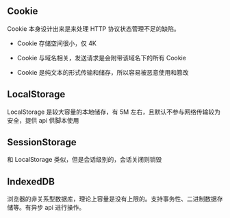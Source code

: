 ## Cookie

Cookie 本身设计出来是来处理 HTTP 协议状态管理不足的缺陷。

* Cookie 存储空间很小，仅 4K

* Cookie 与域名相关，发送请求是会附带该域名下的所有 Cookie

* Cookie 是纯文本的形式传输和储存，所以容易被恶意使用和篡改

## LocalStorage

LocalStorage 是较大容量的本地储存，有 5M 左右，且默认不参与网络传输较为安全，提供 api 供脚本使用

## SessionStorage

和 LocalStorage 类似，但是会话级别的，会话关闭则销毁

## IndexedDB

浏览器的非关系型数据库，理论上容量是没有上限的。支持事务性、二进制数据存储等。有异步 api 进行操作。
